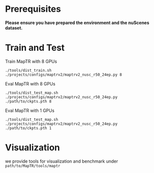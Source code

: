 # Prerequisites

**Please ensure you have prepared the environment and the nuScenes dataset.**

# Train and Test

Train MapTR with 8 GPUs 
```
./tools/dist_train.sh ./projects/configs/maptrv2/maptrv2_nusc_r50_24ep.py 8
```

Eval MapTR with 8 GPUs
```
./tools/dist_test_map.sh ./projects/configs/maptrv2/maptrv2_nusc_r50_24ep.py ./path/to/ckpts.pth 8
```

Eval MapTR with 1 GPUs
```
./tools/dist_test_map.sh ./projects/configs/maptrv2/maptrv2_nusc_r50_24ep.py ./path/to/ckpts.pth 1
```




# Visualization 

we provide tools for visualization and benchmark under `path/to/MapTR/tools/maptr`